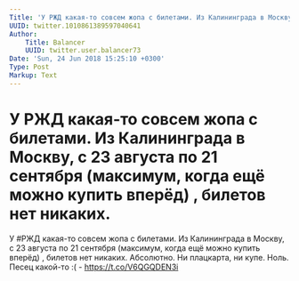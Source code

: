 ```yaml
---
Title: 'У РЖД какая-то совсем жопа с билетами. Из Калининграда в Москву, с 23 августа по 21 сентября (максимум, когда ещё можно купить вперёд) , билетов нет никаких.'
UUID: twitter.1010861389597040641
Author:
    Title: Balancer
    UUID: twitter.user.balancer73
Date: 'Sun, 24 Jun 2018 15:25:10 +0300'
Type: Post
Markup: Text
---
```


# У РЖД какая-то совсем жопа с билетами. Из Калининграда в Москву, с 23 августа по 21 сентября (максимум, когда ещё можно купить вперёд) , билетов нет никаких.

У #РЖД какая-то совсем жопа с билетами. Из Калининграда в
Москву, с 23 августа по 21 сентября (максимум, когда ещё
можно купить вперёд) , билетов нет никаких. Абсолютно. Ни
плацкарта, ни купе. Ноль. Песец какой-то :( -
https://t.co/V6QGQDEN3i